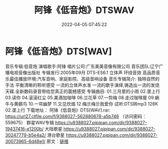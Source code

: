 ﻿---
title: 阿锋《低音炮》DTSWAV
date: 2022-04-05 07:45:22
categories: 试音碟、非卖品、发烧碟
tags: 华语中文
---
# 阿锋《低音炮》DTS[WAV]

音乐专辑:低音炮
演唱歌手:阿锋
唱片公司:广东美美音像有限公司
音乐团队:辽宁广播电视音像出版社
专辑发行:2005年09月
DTS-ES6.1 立体声 环绕音效
高品质音乐最佳播放环境:汽车音响、家庭影院、高级音响设备
音乐专辑简介:
独特自然的手法 平衡清晰的聆听感受
一流的立体声水准 一流的歌手演绎,铸造出一流的发烧天碟.全新数码录音带给您真正的震撼感受
专辑曲目:
01.三月里的小雨
02.垄上行
03.读你
04.滚滚红尘
05.美酒加咖啡
06.兰花草
07.一剪梅
08.走过咖啡屋
09.蜗牛与黄鹂鸟
10.一帘幽梦
11.又见炊烟
12.梅兰梅兰我爱你
试听:DTS转mp3 128K
02.垄上行
下载地址：
阿锋《低音炮》DTS[WAV].rar: https://url27.ctfile.com/f/9388027-562880678-a5b746
（访问密码：559675）
群星WAV专辑
https://u9388027.pipipan.com/dir/9388027-19437416-e1200b/
大陆歌星
https://u9388027.pipipan.com/dir/9388027-30247779-b5e4a2/
港台歌星
https://u9388027.pipipan.com/dir/9388027-30073965-6d48e1/
原文：[链接](https://blog.sina.com.cn/s/blog_1647c7e7601030wil.html)